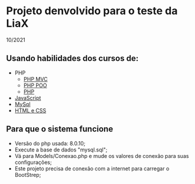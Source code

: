 # Projeto denvolvido para o teste da LiaX
10/2021

## Usando habilidades dos cursos de:
- PHP
  - [PHP MVC](https://www.youtube.com/playlist?list=PLYGFJHWj9BYqyAxiT02orCWbta5lWsCCL)
  - [PHP POO](https://www.youtube.com/playlist?list=PLHz_AreHm4dmGuLII3tsvryMMD7VgcT7x)
  - [PHP](https://www.youtube.com/playlist?list=PLHz_AreHm4dm4beCCCmW4xwpmLf6EHY9k)
- [JavaScript](https://www.youtube.com/playlist?list=PLHz_AreHm4dlsK3Nr9GVvXCbpQyHQl1o1)
- [MySql](https://www.youtube.com/playlist?list=PLHz_AreHm4dkBs-795Dsgvau_ekxg8g1r)
- [HTML e CSS](https://www.youtube.com/playlist?list=PL-u8JWLN6xau0QpzuOTeTI954SsIGEsVA)

## Para que o sistema funcione

- Versão do php usada: 8.0.10;
- Execute a base de dados "mysql.sql";
- Vá para Models/Conexao.php e mude os valores de conexão para suas configurações;
- Este projeto precisa de conexão com a internet para carregar o BootStrep;

